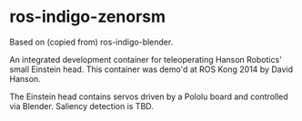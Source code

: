 ros-indigo-zenorsm
==================

Based on (copied from) ros-indigo-blender.

An integrated development container for teleoperating Hanson Robotics' small 
Einstein head. This container was demo'd at ROS Kong 2014 by David Hanson.

The Einstein head contains servos driven by a Pololu board and controlled
via Blender. Saliency detection is TBD.
